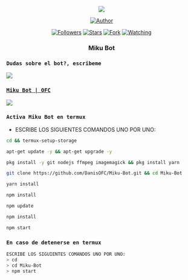 
<p align="center"> 
<img src="https://gpvc.arturio.dev/FG98F" />
<p/>
<p align="center">
<a href="https://github.com/FG98F"><img title="Author" src="https://img.shields.io/badge/DyLux Bot-black?style=for-the-badge&logo=whatsApp"></a>
<p/>
<p align="center">
<a href="https://github.com/FG98F?tab=followers"><img title="Followers" src="https://img.shields.io/github/followers/FG98F?label=Followers&style=social"></a>
<a href="https://github.com/FG98F/dylux-fg/stargazers/"><img title="Stars" src="https://img.shields.io/github/stars/FG98F/dylux-fg?&style=social"></a>
<a href="https://github.com/FG98F/dylux-fg/network/members"><img title="Fork" src="https://img.shields.io/github/forks/FG98F/dylux-fg?style=social"></a>
<a href="https://github.com/FG98F/dylux-fg/watchers"><img title="Watching" src="https://img.shields.io/github/watchers/FG98F/dylux-fg?label=Watching&style=social"></a>
</p>



<h3 align="center">Miku Bot</h3>

### `Dudas sobre el bot?, escribeme`
<a href="http://wa.me/5218261275256" target="blank"><img src="https://img.shields.io/badge/おDaniel-25D366?style=for-the-badge&logo=whatsapp&logoColor=white" />

### `Miku Bot | OFC`

<a href="https://chat.whatsapp.com/FRaqvNaxflZ5z5fDli9nov" target="blank"><img src="https://img.shields.io/badge/Miku_Bot_|_OFC-25D366?style=for-the-badge&logo=whatsapp&logoColor=white" />
</a>

### `Activa Miku Bot en termux` 
- ESCRIBE LOS SIGUIENTES COMANDOS UNO POR UNO:
```bash
cd && termux-setup-storage
```

```bash
apt-get update -y && apt-get upgrade -y
```

```bash
pkg install -y git nodejs ffmpeg imagemagick && pkg install yarn
```

```bash
git clone https://github.com/DanisOFC/Miku-Bot.git && cd Miku-Bot
```

```bash
yarn install
```

```bash
npm install
```

```bash
npm update
```

```bash
npm install
```

```bash
npm start
```

### `En caso de detenerse en termux`
```bash
ESCRIBE LOS SIGUIENTES COMANDOS UNO POR UNO:
> cd 
> cd Miku-Bot
> npm start
```
